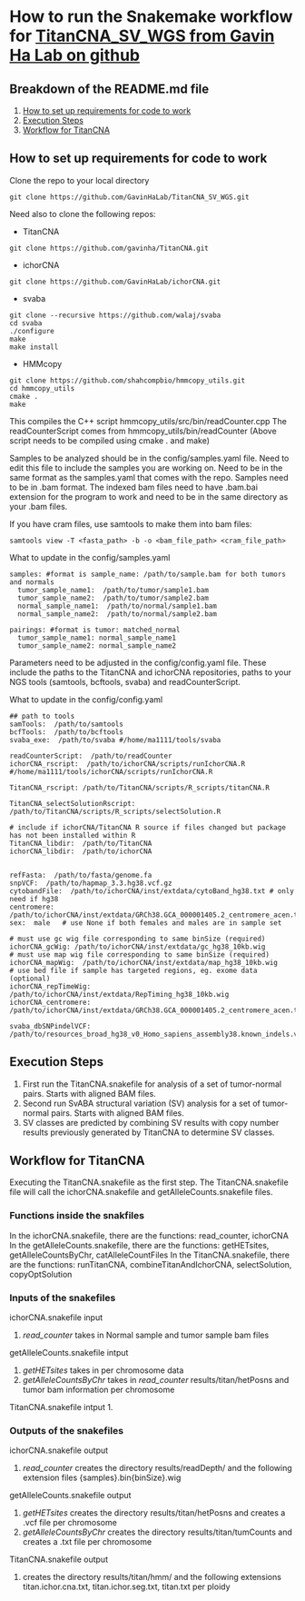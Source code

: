 # How to run the Snakemake workflow for [TitanCNA_SV_WGS from Gavin Ha Lab on github](https://github.com/GavinHaLab/TitanCNA_SV_WGS)

## Breakdown of the README.md file
1. [How to set up requirements for code to work](#How-to-set-up-requirements-for-code-to-work)
2. [Execution Steps](#Execution-Steps)
3. [Workflow for TitanCNA](#Workflow-for_TitanCNA)

## How to set up requirements for code to work
Clone the repo to your local directory
```
git clone https://github.com/GavinHaLab/TitanCNA_SV_WGS.git
```

Need also to clone the following repos:
+ TitanCNA
```
git clone https://github.com/gavinha/TitanCNA.git
```
+ ichorCNA
```
git clone https://github.com/GavinHaLab/ichorCNA.git
```
+ svaba
```
git clone --recursive https://github.com/walaj/svaba
cd svaba
./configure
make
make install
```
+ HMMcopy
```
git clone https://github.com/shahcompbio/hmmcopy_utils.git
cd hmmcopy_utils
cmake .
make
```
This compiles the C++ script hmmcopy_utils/src/bin/readCounter.cpp
The readCounterScript comes from hmmcopy_utils/bin/readCounter (Above script needs to be compiled using cmake . and make)

Samples to be analyzed should be in the config/samples.yaml file. Need to edit this file to include the samples you are working on. Need to be in the same format as the samples.yaml that comes with the repo. Samples need to be in .bam format.
The indexed bam files need to have .bam.bai extension for the program to work and need to be in the same directory as your .bam files.

If you have cram files, use samtools to make them into bam files:
```
samtools view -T <fasta_path> -b -o <bam_file_path> <cram_file_path>
```

What to update in the config/samples.yaml
```
samples: #format is sample_name: /path/to/sample.bam for both tumors and normals
  tumor_sample_name1:  /path/to/tumor/sample1.bam
  tumor_sample_name2:  /path/to/tumor/sample2.bam
  normal_sample_name1:  /path/to/normal/sample1.bam
  normal_sample_name2:  /path/to/normal/sample2.bam

pairings: #format is tumor: matched_normal
  tumor_sample_name1: normal_sample_name1
  tumor_sample_name2: normal_sample_name2
```

Parameters need to be adjusted in the config/config.yaml file. These include the paths to the TitanCNA and ichorCNA repositories, paths to your NGS tools (samtools, bcftools, svaba) and readCounterScript.

What to update in the config/config.yaml
```
## path to tools
samTools:  /path/to/samtools
bcfTools:  /path/to/bcftools
svaba_exe:  /path/to/svaba #/home/ma1111/tools/svaba

readCounterScript:  /path/to/readCounter
ichorCNA_rscript:  /path/to/ichorCNA/scripts/runIchorCNA.R #/home/ma1111/tools/ichorCNA/scripts/runIchorCNA.R

TitanCNA_rscript: /path/to/TitanCNA/scripts/R_scripts/titanCNA.R

TitanCNA_selectSolutionRscript: /path/to/TitanCNA/scripts/R_scripts/selectSolution.R

# include if ichorCNA/TitanCNA R source if files changed but package has not been installed within R
TitanCNA_libdir:  /path/to/TitanCNA
ichorCNA_libdir:  /path/to/ichorCNA 


refFasta:  /path/to/fasta/genome.fa
snpVCF:  /path/to/hapmap_3.3.hg38.vcf.gz
cytobandFile:  /path/to/ichorCNA/inst/extdata/cytoBand_hg38.txt # only need if hg38
centromere:  /path/to/ichorCNA/inst/extdata/GRCh38.GCA_000001405.2_centromere_acen.txt
sex:  male   # use None if both females and males are in sample set

# must use gc wig file corresponding to same binSize (required)
ichorCNA_gcWig: /path/to/ichorCNA/inst/extdata/gc_hg38_10kb.wig
# must use map wig file corresponding to same binSize (required)
ichorCNA_mapWig:  /path/to/ichorCNA/inst/extdata/map_hg38_10kb.wig
# use bed file if sample has targeted regions, eg. exome data (optional)
ichorCNA_repTimeWig: /path/to/ichorCNA/inst/extdata/RepTiming_hg38_10kb.wig
ichorCNA_centromere:  /path/to/ichorCNA/inst/extdata/GRCh38.GCA_000001405.2_centromere_acen.txt

svaba_dbSNPindelVCF:  /path/to/resources_broad_hg38_v0_Homo_sapiens_assembly38.known_indels.vcf.gz
```

## Execution Steps

1. First run the TitanCNA.snakefile for analysis of a set of tumor-normal pairs. Starts with aligned BAM files.
2. Second run SvABA structural variation (SV) analysis for a set of tumor-normal pairs. Starts with aligned BAM files.
3. SV classes are predicted by combining SV results with copy number results previously generated by TitanCNA to determine SV classes.

## Workflow for TitanCNA

Executing the TitanCNA.snakefile as the first step.
The TitanCNA.snakefile file will call the ichorCNA.snakefile and getAlleleCounts.snakefile files.

### Functions inside the snakfiles
In the ichorCNA.snakefile, there are the functions: read_counter, ichorCNA
In the getAlleleCounts.snakefile, there are the functions: getHETsites, getAlleleCountsByChr, catAlleleCountFiles
In the TitanCNA.snakefile, there are the functions: runTitanCNA, combineTitanAndIchorCNA, selectSolution, copyOptSolution

### Inputs of the snakefiles

ichorCNA.snakefile input 
1. *read_counter* takes in Normal sample and tumor sample bam files

getAlleleCounts.snakefile intput
1. *getHETsites* takes in per chromosome data
2. *getAlleleCountsByChr*  takes in *read_counter* results/titan/hetPosns and tumor bam information per chromosome

TitanCNA.snakefile intput
1. 

### Outputs of the snakefiles

ichorCNA.snakefile output 
1. *read_counter* creates the directory results/readDepth/ and the following extension files {samples}.bin{binSize}.wig

getAlleleCounts.snakefile output
1. *getHETsites* creates the directory results/titan/hetPosns and creates a .vcf file per chromosome
2. *getAlleleCountsByChr* creates the directory results/titan/tumCounts and creates a .txt file per chromosome

TitanCNA.snakefile output
1. creates the directory results/titan/hmm/ and the following extensions titan.ichor.cna.txt, titan.ichor.seg.txt, titan.txt per ploidy







